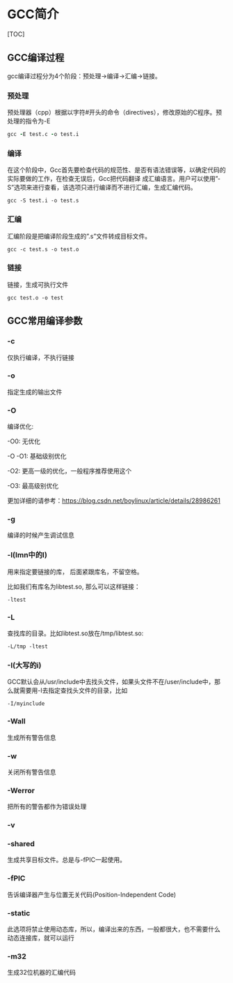 # GCC简介

[TOC]

## GCC编译过程

gcc编译过程分为4个阶段：预处理->编译->汇编->链接。

### 预处理

预处理器（cpp）根据以字符#开头的命令（directives），修改原始的C程序。预处理的指令为-E

```f
gcc -E test.c -o test.i
```

### 编译

在这个阶段中，Gcc首先要检查代码的规范性、是否有语法错误等，以确定代码的实际要做的工作，在检查无误后，Gcc把代码翻译 成汇编语言。用户可以使用”-S”选项来进行查看，该选项只进行编译而不进行汇编，生成汇编代码。

```
gcc -S test.i -o test.s
```

### 汇编

汇编阶段是把编译阶段生成的”.s”文件转成目标文件。

```
gcc -c test.s -o test.o
```

### 链接

链接，生成可执行文件

```
gcc test.o -o test
```

## GCC常用编译参数

### -c

仅执行编译，不执行链接

### -o

指定生成的输出文件

### -O

编译优化:

-O0: 无优化

-O -O1: 基础级别优化

-O2: 更高一级的优化，一般程序推荐使用这个

-O3: 最高级别优化

更加详细的请参考：https://blog.csdn.net/boylinux/article/details/28986261

### -g

编译的时候产生调试信息

### -l(lmn中的l)

用来指定要链接的库， 后面紧跟库名，不留空格。

比如我们有库名为libtest.so, 那么可以这样链接：

```
-ltest
```

### -L

查找库的目录。比如libtest.so放在/tmp/libtest.so:

```
-L/tmp -ltest
```

### -I(大写的i)

GCC默认会从/usr/include中去找头文件，如果头文件不在/user/include中，那么就需要用-I去指定查找头文件的目录，比如

```
-I/myinclude
```

### -Wall

生成所有警告信息

### -w

关闭所有警告信息

### -Werror

把所有的警告都作为错误处理

### -v

### -shared

生成共享目标文件。总是与-fPIC一起使用。

### -fPIC

告诉编译器产生与位置无关代码(Position-Independent Code)

### -static

此选项将禁止使用动态库，所以，编译出来的东西，一般都很大，也不需要什么   动态连接库，就可以运行

### -m32

生成32位机器的汇编代码